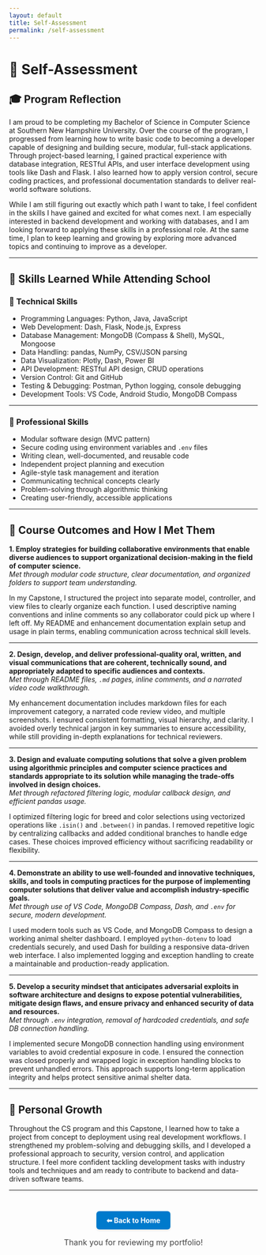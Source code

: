 ```yaml
---
layout: default
title: Self-Assessment
permalink: /self-assessment
---
```


# 📝 Self-Assessment

## 🎓 Program Reflection

I am proud to be completing my Bachelor of Science in Computer Science at Southern New Hampshire University. Over the course of the program, I progressed from learning how to write basic code to becoming a developer capable of designing and building secure, modular, full-stack applications. Through project-based learning, I gained practical experience with database integration, RESTful APIs, and user interface development using tools like Dash and Flask. I also learned how to apply version control, secure coding practices, and professional documentation standards to deliver real-world software solutions.

While I am still figuring out exactly which path I want to take, I feel confident in the skills I have gained and excited for what comes next. I am especially interested in backend development and working with databases, and I am looking forward to applying these skills in a professional role. At the same time, I plan to keep learning and growing by exploring more advanced topics and continuing to improve as a developer.

---

## 🧰 Skills Learned While Attending School

### 🔧 Technical Skills

- Programming Languages: Python, Java, JavaScript
- Web Development: Dash, Flask, Node.js, Express
- Database Management: MongoDB (Compass & Shell), MySQL, Mongoose
- Data Handling: pandas, NumPy, CSV/JSON parsing
- Data Visualization: Plotly, Dash, Power BI
- API Development: RESTful API design, CRUD operations
- Version Control: Git and GitHub
- Testing & Debugging: Postman, Python logging, console debugging
- Development Tools: VS Code, Android Studio, MongoDB Compass

---

### 💼 Professional Skills

- Modular software design (MVC pattern)
- Secure coding using environment variables and `.env` files
- Writing clean, well-documented, and reusable code
- Independent project planning and execution
- Agile-style task management and iteration
- Communicating technical concepts clearly
- Problem-solving through algorithmic thinking
- Creating user-friendly, accessible applications

---

## 🎯 Course Outcomes and How I Met Them

**1. Employ strategies for building collaborative environments that enable diverse audiences to support organizational decision-making in the field of computer science.**  
_Met through modular code structure, clear documentation, and organized folders to support team understanding._

In my Capstone, I structured the project into separate model, controller, and view files to clearly organize each function. I used descriptive naming conventions and inline comments so any collaborator could pick up where I left off. My README and enhancement documentation explain setup and usage in plain terms, enabling communication across technical skill levels.

---

**2. Design, develop, and deliver professional-quality oral, written, and visual communications that are coherent, technically sound, and appropriately adapted to specific audiences and contexts.**  
_Met through README files, `.md` pages, inline comments, and a narrated video code walkthrough._

My enhancement documentation includes markdown files for each improvement category, a narrated code review video, and multiple screenshots. I ensured consistent formatting, visual hierarchy, and clarity. I avoided overly technical jargon in key summaries to ensure accessibility, while still providing in-depth explanations for technical reviewers.

---

**3. Design and evaluate computing solutions that solve a given problem using algorithmic principles and computer science practices and standards appropriate to its solution while managing the trade-offs involved in design choices.**  
_Met through refactored filtering logic, modular callback design, and efficient pandas usage._

I optimized filtering logic for breed and color selections using vectorized operations like `.isin()` and `.between()` in pandas. I removed repetitive logic by centralizing callbacks and added conditional branches to handle edge cases. These choices improved efficiency without sacrificing readability or flexibility.

---

**4. Demonstrate an ability to use well-founded and innovative techniques, skills, and tools in computing practices for the purpose of implementing computer solutions that deliver value and accomplish industry-specific goals.**  
_Met through use of VS Code, MongoDB Compass, Dash, and `.env` for secure, modern development._

I used modern tools such as VS Code, and MongoDB Compass to design a working animal shelter dashboard. I employed `python-dotenv` to load credentials securely, and used Dash for building a responsive data-driven web interface. I also implemented logging and exception handling to create a maintainable and production-ready application.

---

**5. Develop a security mindset that anticipates adversarial exploits in software architecture and designs to expose potential vulnerabilities, mitigate design flaws, and ensure privacy and enhanced security of data and resources.**  
_Met through `.env` integration, removal of hardcoded credentials, and safe DB connection handling._

I implemented secure MongoDB connection handling using environment variables to avoid credential exposure in code. I ensured the connection was closed properly and wrapped logic in exception handling blocks to prevent unhandled errors. This approach supports long-term application integrity and helps protect sensitive animal shelter data.

---

## 🔄 Personal Growth

Throughout the CS program and this Capstone, I learned how to take a project from concept to deployment using real development workflows. I strengthened my problem-solving and debugging skills, and I developed a professional approach to security, version control, and application structure. I feel more confident tackling development tasks with industry tools and techniques and am ready to contribute to backend and data-driven software teams.

---

<div style="text-align: center; margin-top: 3em;">
  <a href="/" style="
    display: inline-block;
    padding: 10px 20px;
    background-color: #007acc;
    color: white;
    border-radius: 6px;
    text-decoration: none;
    font-weight: bold;
    box-shadow: 0 2px 4px rgba(0,0,0,0.1);
  ">⬅ Back to Home</a>

  <p style="margin-top: 1em; color: #444; font-size: 1rem;">
    Thank you for reviewing my portfolio!
  </p>
</div>
